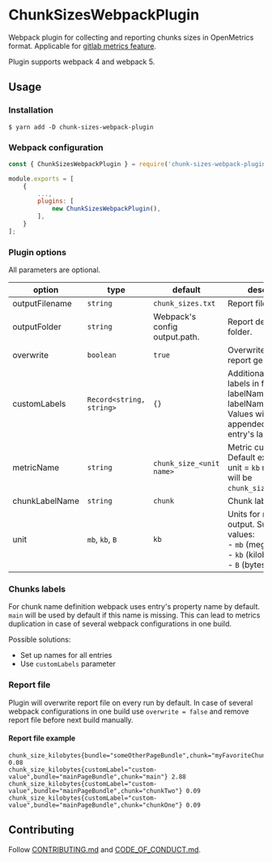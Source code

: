 # ChunkSizesWebpackPlugin

Webpack plugin for collecting and reporting chunks sizes in OpenMetrics format. Applicable for 
[gitlab metrics feature](https://docs.gitlab.com/ee/ci/metrics_reports.html). 

Plugin supports webpack 4 and webpack 5.

## Usage

### Installation

```shell
$ yarn add -D chunk-sizes-webpack-plugin
```

### Webpack configuration

```js
const { ChunkSizesWebpackPlugin } = require('chunk-sizes-webpack-plugin');

module.exports = [
    {
        ...,
        plugins: [
            new ChunkSizesWebpackPlugin(),
        ],
    }
];
```

### Plugin options

All parameters are optional.

| option         | type                     | default                       | description                                                                                                                               |
|----------------|--------------------------|-------------------------------|-------------------------------------------------------------------------------------------------------------------------------------------|
| outputFilename | `string`                 | `chunk_sizes.txt`             | Report file name.                                                                                                                         |
| outputFolder   | `string`                 | Webpack's config output.path. | Report destination folder.                                                                                                                |
| overwrite      | `boolean`                | `true`                        | Overwrite file on report generation.                                                                                                      |
| customLabels   | `Record<string, string>` | `{}`                          | Additional custom labels in format: { labelName1: value1, labelName2: value2 }. <br>Values will be appended in every entry's labels list. |
| metricName     | `string`                 | `chunk_size_<unit name>`      | Metric custom name. <br>Default example: for unit = `kb` metric name will be `chunk_size_kilobytes`.                                      |
| chunkLabelName | `string`                 | `chunk`                       | Chunk label name.                                                                                                                         |
| unit           | `mb`, `kb`, `B`          | `kb`                          | Units for metric output. Supported values: <br>- `mb` (megabytes) <br>- `kb` (kilobytes) <br>- `B` (bytes)                                |


### Chunks labels

For chunk name definition webpack uses entry's property name by default. `main` will be used by default if this name is missing.
This can lead to metrics duplication in case of several webpack configurations in one build.

Possible solutions:

- Set up names for all entries
- Use `customLabels` parameter

### Report file

Plugin will overwrite report file on every run by default. In case of several webpack configurations 
in one build use `overwrite = false` and remove report file before next build manually.

#### Report file example

```text
chunk_size_kilobytes{bundle="someOtherPageBundle",chunk="myFavoriteChunk"} 0.08
chunk_size_kilobytes{customLabel="custom-value",bundle="mainPageBundle",chunk="main"} 2.88
chunk_size_kilobytes{customLabel="custom-value",bundle="mainPageBundle",chunk="chunkTwo"} 0.09
chunk_size_kilobytes{customLabel="custom-value",bundle="mainPageBundle",chunk="chunkOne"} 0.09
```

## Contributing

Follow [CONTRIBUTING.md](CONTRIBUTING.md) and [CODE_OF_CONDUCT.md](CODE_OF_CONDUCT.md).
